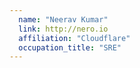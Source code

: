 ```yaml
---
  name: "Neerav Kumar"
  link: http://nero.io
  affiliation: "Cloudflare"
  occupation_title: "SRE"
---
```

